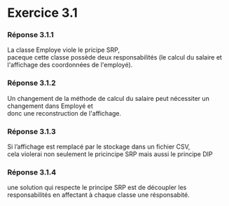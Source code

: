 # Exercice 3.1 #



### Réponse 3.1.1 ###

 La classe Employe viole le pricipe SRP,  
 paceque cette classe possède deux responsabilités (le calcul du salaire et l'affichage des coordonnées de l'employé).


### Réponse 3.1.2 ###

Un changement de la méthode de calcul du salaire peut nécessiter un changement dans Employé et  
donc une reconstruction de l'affichage.


### Réponse 3.1.3 ###

Si l’affichage est remplacé par le stockage dans un fichier CSV,  
cela violerai non seulement le pricincipe SRP mais aussi le principe DIP

### Réponse 3.1.4 ###

 une solution qui respecte le principe SRP est de découpler les responsabilités en affectant à chaque classe une résponsabité.
